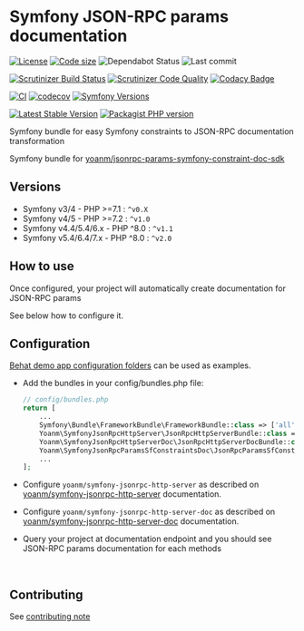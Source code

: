 # Symfony JSON-RPC params documentation

[![License](https://img.shields.io/github/license/yoanm/symfony-jsonrpc-params-sf-constraints-doc.svg)](https://github.com/yoanm/symfony-jsonrpc-params-sf-constraints-doc)
[![Code size](https://img.shields.io/github/languages/code-size/yoanm/symfony-jsonrpc-params-sf-constraints-doc.svg)](https://github.com/yoanm/symfony-jsonrpc-params-sf-constraints-doc)
![Dependabot Status](https://flat.badgen.net/github/dependabot/yoanm/symfony-jsonrpc-params-sf-constraints-doc)
![Last commit](https://badgen.net/github/last-commit/yoanm/symfony-jsonrpc-params-sf-constraints-doc)

[![Scrutinizer Build Status](https://img.shields.io/scrutinizer/build/g/yoanm/symfony-jsonrpc-params-sf-constraints-doc.svg?label=Scrutinizer\&logo=scrutinizer)](https://scrutinizer-ci.com/g/yoanm/symfony-jsonrpc-params-sf-constraints-doc/build-status/master)
[![Scrutinizer Code Quality](https://img.shields.io/scrutinizer/g/yoanm/symfony-jsonrpc-params-sf-constraints-doc/master.svg?logo=scrutinizer)](https://scrutinizer-ci.com/g/yoanm/symfony-jsonrpc-params-sf-constraints-doc/?branch=master)
[![Codacy Badge](https://app.codacy.com/project/badge/Grade/8f39424add044b43a70bdb238e2f48db)](https://www.codacy.com/gh/yoanm/symfony-jsonrpc-params-sf-constraints-doc/dashboard?utm_source=github.com\&utm_medium=referral\&utm_content=yoanm/symfony-jsonrpc-params-sf-constraints-doc\&utm_campaign=Badge_Grade)

[![CI](https://github.com/yoanm/symfony-jsonrpc-params-sf-constraints-doc/actions/workflows/CI.yml/badge.svg?branch=master)](https://github.com/yoanm/symfony-jsonrpc-params-sf-constraints-doc/actions/workflows/CI.yml)
[![codecov](https://codecov.io/gh/yoanm/symfony-jsonrpc-params-sf-constraints-doc/branch/master/graph/badge.svg?token=NHdwEBUFK5)](https://codecov.io/gh/yoanm/symfony-jsonrpc-params-sf-constraints-doc)
[![Symfony Versions](https://img.shields.io/badge/Symfony-v5.4%20%2F%20v6.4%20%2F%20v7.x-8892BF.svg?logo=github)](https://symfony.com/)

[![Latest Stable Version](https://img.shields.io/packagist/v/yoanm/symfony-jsonrpc-params-sf-constraints-doc.svg)](https://packagist.org/packages/yoanm/symfony-jsonrpc-params-sf-constraints-doc)
[![Packagist PHP version](https://img.shields.io/packagist/php-v/yoanm/symfony-jsonrpc-params-sf-constraints-doc.svg)](https://packagist.org/packages/yoanm/symfony-jsonrpc-params-sf-constraints-doc)

Symfony bundle for easy Symfony constraints to JSON-RPC documentation transformation

Symfony bundle for [yoanm/jsonrpc-params-symfony-constraint-doc-sdk](https://github.com/yoanm/php-jsonrpc-params-symfony-constraint-doc-sdk)

## Versions

* Symfony v3/4 - PHP >=7.1 : `^v0.X`
* Symfony v4/5 - PHP >=7.2 : `^v1.0`
* Symfony v4.4/5.4/6.x - PHP ^8.0 : `^v1.1`
* Symfony v5.4/6.4/7.x - PHP ^8.0 : `^v2.0`

## How to use

Once configured, your project will automatically create documentation for JSON-RPC params

See below how to configure it.

## Configuration

[Behat demo app configuration folders](./features/demo_app) can be used as examples.

* Add the bundles in your config/bundles.php file:
  ```php
  // config/bundles.php
  return [
      ...
      Symfony\Bundle\FrameworkBundle\FrameworkBundle::class => ['all' => true],
      Yoanm\SymfonyJsonRpcHttpServer\JsonRpcHttpServerBundle::class => ['all' => true],
      Yoanm\SymfonyJsonRpcHttpServerDoc\JsonRpcHttpServerDocBundle::class => ['all' => true],
      Yoanm\SymfonyJsonRpcParamsSfConstraintsDoc\JsonRpcParamsSfConstraintsDocBundle::class => ['all' => true],
      ...
  ];
  ```

* Configure `yoanm/symfony-jsonrpc-http-server` as described on [yoanm/symfony-jsonrpc-http-server](https://github.com/yoanm/symfony-jsonrpc-http-server) documentation.

* Configure `yoanm/symfony-jsonrpc-http-server-doc` as described on [yoanm/symfony-jsonrpc-http-server-doc](https://github.com/yoanm/symfony-jsonrpc-http-server-doc) documentation.

* Query your project at documentation endpoint and you should see JSON-RPC params documentation for each methods

 

## Contributing

See [contributing note](./CONTRIBUTING.md)
